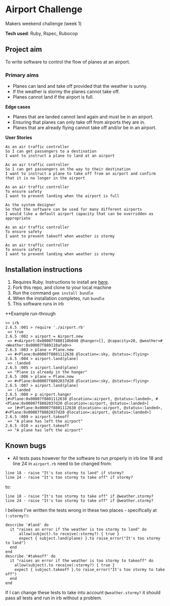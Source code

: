 # Airport Challenge
Makers weekend challenge (week 1)

**Tech used**:
Ruby, 
Rspec, 
Rubocop

## Project aim
To write software to control the flow of planes at an airport.

### Primary aims
* Planes can land and take off provided that the weather is sunny.
* If the weather is stormy the planes cannot take off.
* Planes cannot land if the airport is full.

**Edge cases**
* Planes that are landed cannot land again and must be in an airport.
* Ensuring that planes can only take off from airports they are in.
* Planes that are already flying cannot take off and/or be in an airport.

**User Stories**
```
As an air traffic controller 
So I can get passengers to a destination 
I want to instruct a plane to land at an airport

As an air traffic controller 
So I can get passengers on the way to their destination 
I want to instruct a plane to take off from an airport and confirm that it is no longer in the airport

As an air traffic controller 
To ensure safety 
I want to prevent landing when the airport is full 

As the system designer
So that the software can be used for many different airports
I would like a default airport capacity that can be overridden as appropriate

As an air traffic controller 
To ensure safety 
I want to prevent takeoff when weather is stormy 

As an air traffic controller 
To ensure safety 
I want to prevent landing when weather is stormy 
```

## Installation instructions
1. Requires Ruby. Instructions to install are [here](https://www.ruby-lang.org/en/documentation/installation/).
2. Fork this repo, and clone to your local machine
3. Run the command `gem install bundle`
4. When the installation completes, run `bundle`
5. This software runs in irb

**Example run-through
```
>> irb
2.6.5 :001 > require './airport.rb'
 => true 
2.6.5 :002 > airport = Airport.new
 => #<Airport:0x00007f880110b040 @hanger=[], @capacity=20, @weather=#<Weather:0x00007f880110afa0>> 
2.6.5 :003 > plane = Plane.new
 => #<Plane:0x00007f8801112638 @location=:sky, @status=:flying> 
2.6.5 :004 > airport.land(plane)
 => :landed 
2.6.5 :005 > airport.land(plane)
 => "Plane is already in the hanger" 
2.6.5 :006 > plane = Plane.new
 => #<Plane:0x00007f8802037d20 @location=:sky, @status=:flying> 
2.6.5 :007 > airport.land(plane)
 => :landed 
2.6.5 :008 > p airport.hanger
[#<Plane:0x00007f8801112638 @location=:airport, @status=:landed>, #<Plane:0x00007f8802037d20 @location=:airport, @status=:landed>]
 => [#<Plane:0x00007f8801112638 @location=:airport, @status=:landed>, #<Plane:0x00007f8802037d20 @location=:airport, @status=:landed>] 
2.6.5 :009 > airport.takeoff
 => "A plane has left the airport" 
2.6.5 :010 > airport.takeoff
 => "A plane has left the airport" 
``` 

## Known bugs

* All tests pass however for the software to run properly in irb line 18 and line 24 in `airport.rb` need to be changed from:
```
line 18 - raise "It's too stormy to land" if stormy?
line 24 - raise "It's too stormy to take off" if stormy?
```
to:
```
line 18 - raise "It's too stormy to take off" if @weather.stormy?
line 24 - raise "It's too stormy to take off" if @weather.stormy?
```
I believe I've written the tests wrong in these two places - specifically at `(:stormy?)`:
```
describe '#land' do
  it "raises an error if the weather is too stormy to land" do
      allow(subject).to receive(:stormy?) { true }
      expect { subject.land(plane) }.to raise_error("It's too stormy to land")
  end
end
describe '#takeoff' do
  it "raises an error if the weather is too stormy to takeoff" do
    allow(subject).to receive(:stormy?) { true }
    expect { subject.takeoff }.to raise_error("It's too stormy to take off")
  end
end
```
If I can change these tests to take into account `@weather.stormy?` it should pass all tests and run in irb without a problem.
